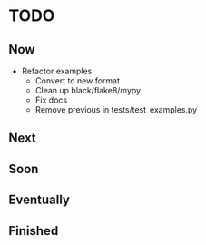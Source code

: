 # TODO

## Now

- Refactor examples
  - Convert to new format
  - Clean up black/flake8/mypy
  - Fix docs
  - Remove previous in tests/test_examples.py

## Next

## Soon

## Eventually

## Finished
